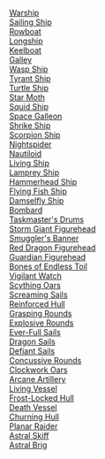 ﻿[Warship](../5econtent/vehicle/warship)<br>[Sailing Ship](../5econtent/vehicle/sailingship)<br>[Rowboat](../5econtent/vehicle/rowboat)<br>[Longship](../5econtent/vehicle/longship)<br>[Keelboat](../5econtent/vehicle/keelboat)<br>[Galley](../5econtent/vehicle/galley)<br>[Wasp Ship](../5econtent/vehicle/waspship)<br>[Tyrant Ship](../5econtent/vehicle/tyrantship)<br>[Turtle Ship](../5econtent/vehicle/turtleship)<br>[Star Moth](../5econtent/vehicle/starmoth)<br>[Squid Ship](../5econtent/vehicle/squidship)<br>[Space Galleon](../5econtent/vehicle/spacegalleon)<br>[Shrike Ship](../5econtent/vehicle/shrikeship)<br>[Scorpion Ship](../5econtent/vehicle/scorpionship)<br>[Nightspider](../5econtent/vehicle/nightspider)<br>[Nautiloid](../5econtent/vehicle/nautiloid)<br>[Living Ship](../5econtent/vehicle/livingship)<br>[Lamprey Ship](../5econtent/vehicle/lampreyship)<br>[Hammerhead Ship](../5econtent/vehicle/hammerheadship)<br>[Flying Fish Ship](../5econtent/vehicle/flyingfishship)<br>[Damselfly Ship](../5econtent/vehicle/damselflyship)<br>[Bombard](../5econtent/vehicle/bombard)<br>[Taskmaster's Drums](../5econtent/vehicle/taskmastersdrums)<br>[Storm Giant Figurehead](../5econtent/vehicle/stormgiantfigurehead)<br>[Smuggler's Banner](../5econtent/vehicle/smugglersbanner)<br>[Red Dragon Figurehead](../5econtent/vehicle/reddragonfigurehead)<br>[Guardian Figurehead](../5econtent/vehicle/guardianfigurehead)<br>[Bones of Endless Toil](../5econtent/vehicle/bonesofendlesstoil)<br>[Vigilant Watch](../5econtent/vehicle/vigilantwatch)<br>[Scything Oars](../5econtent/vehicle/scythingoars)<br>[Screaming Sails](../5econtent/vehicle/screamingsails)<br>[Reinforced Hull](../5econtent/vehicle/reinforcedhull)<br>[Grasping Rounds](../5econtent/vehicle/graspingrounds)<br>[Explosive Rounds](../5econtent/vehicle/explosiverounds)<br>[Ever-Full Sails](../5econtent/vehicle/everfullsails)<br>[Dragon Sails](../5econtent/vehicle/dragonsails)<br>[Defiant Sails](../5econtent/vehicle/defiantsails)<br>[Concussive Rounds](../5econtent/vehicle/concussiverounds)<br>[Clockwork Oars](../5econtent/vehicle/clockworkoars)<br>[Arcane Artillery](../5econtent/vehicle/arcaneartillery)<br>[Living Vessel](../5econtent/vehicle/livingvessel)<br>[Frost-Locked Hull](../5econtent/vehicle/frostlockedhull)<br>[Death Vessel](../5econtent/vehicle/deathvessel)<br>[Churning Hull](../5econtent/vehicle/churninghull)<br>[Planar Raider](../5econtent/vehicle/planarraider)<br>[Astral Skiff](../5econtent/vehicle/astralskiff)<br>[Astral Brig](../5econtent/vehicle/astralbrig)<br>